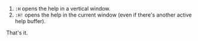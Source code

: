 1. `:H` opens the help in a vertical window.
2. `:H!` opens the help in the current window (even if there's
   another active help buffer).

That's it.
